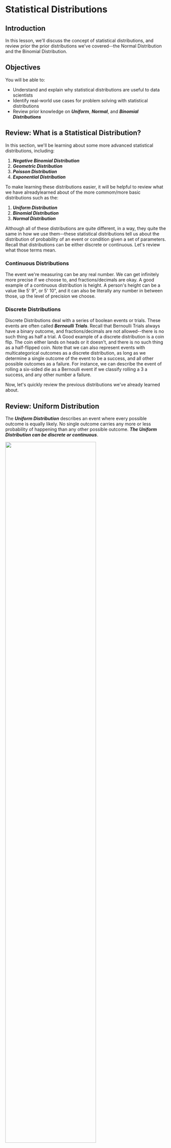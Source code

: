 
# Statistical Distributions

## Introduction

In this lesson, we'll discuss the concept of statistical distributions, and review prior the prior distributions we've covered--the Normal Distribution and the Binomial Distribution.

## Objectives

You will be able to:

* Understand and explain why statistical distributions are useful to data scientists
* Identify real-world use cases for problem solving with statistical distributions
* Review prior knowledge on **_Uniform_**, **_Normal_**, and **_Binomial Distributions_**

## Review: What is a Statistical Distribution?

In this section, we'll be learning about some more advanced statistical distributions, including:

1. **_Negative Binomial Distribution_**
1. **_Geometric Distribution_**
1. **_Poisson Distribution_**
1. **_Exponential Distribution_**

To make learning these distributions easier, it will be helpful to review what we have alreadylearned about of the more commom/more basic distributions such as the:

1. **_Uniform Distribution_**
1. **_Binomial Distribution_**
1. **_Normal Distribution_**

Although all of these distributions are quite different, in a way, they quite the same in how we use them--these statistical distributions tell us about the distribution of probability of an event or condition given a set of parameters.  Recall that distributions can be either discrete or continuous.  Let's review what those terms mean. 

### Continuous Distributions

The event we're measuring can be any real number.  We can get infinitely more precise if we choose to, and fractions/decimals are okay. A good example of a continuous distribution is height.  A person's height can be a value like 5' 9", or 5' 10", and it can also be literally any number in between those, up the level of precision we choose. 

### Discrete Distributions

Discrete Distributions deal with a series of boolean events or trials.  These events are often called **_Bernoulli Trials_**. Recall that Bernoulli Trials always have a binary outcome, and fractions/decimals are not allowed--there is no such thing as half a trial. A Good example of a discrete distribution is a coin flip.  The coin either lands on heads or it doesn't, and there is no such thing as a half-flipped coin.  Note that we can also represent events with multicategorical outcomes as a discrete distribution,  as long as we determine a single outcome of the event to be a success, and all other possible outcomes as a failure.  For instance, we can describe the event of rolling a six-sided die as a Bernoulli event if we classify rolling a 3 a success, and any other number a failure.  


Now, let's quickly review the previous distributions we've already learned about. 

## Review: Uniform Distribution

The **_Uniform Distribution_** describes an event where every possible outcome is equally likely.  No single outcome carries any more or less probability of happening than any other possible outcome.  **_The Uniform Distribution can be discrete or continuous_**. 

<img src='uniform.jpg' height=75% width=75%>

A **_Discrete Uniform Example_** would be rolling an $n$-sided die.  No matter how many sides the die has, a person is equally likely to roll every side.  

A **_Discrete Continuous Example_** would be the waiting for an elevator that is equally likely to be at any floor in the building when you call it, and can take between 0 and 40 seconds to arrive at your floor. Since the elevator is equally likely to at any given floor, we can assume every amount of time between 0 and 40 seconds (decimals and fractions allowed, to an infinite amount of precision) is equally likely to be the amount of time it takes for the elevator to get to us. 

**_Uniform Distribution Mean:_**

$$\frac{b + a}{2}$$

**_Uniform Distribution Standard Deviation_**:

$$\sqrt{\frac{(b - a)^2}{12}}$$

**_NOTE:_** If you're confused why there is a 12 in the denominator of the formula Standard Deviation for a Uniform Distribution, you're not alone.  The short answer is that it involves calculus. As a data scientist, you don't need to understand the derivation of this formula and where this 12 comes from--however, if you're interested, this [quora answer gives an excellent explanation](https://www.quora.com/Why-is-there-a-12-in-the-variance-of-uniform-distribution)!

## Review: Normal Distribution

The Normal Distribution is also called a **_Bell Curve_**, and is the distribution that people most often have some familiarity with.  The normal distribution is for continous-valued distributions. 

An example of is human height.  

<img src='height.jpg' height=65% width=65%>

The normal distribution is one of the most well-studied distributions.  Statisticans and Data Scientists are usually very happy when they find the data they are working with is normally distributed, because we can immediately answer a lot of questions about it. For instance, we know that:

* 68% of probability mass falls within 1 standard devation of the mean
* 95% of probability mass falls within 2 standard devation of the mean
* 99.7% of probability mass falls within 3 standard devation of the mean

Data Scientists often **_normalize_** continuous-valued data by converting to the **_Standard Normal Distribution_**, also known as the **_Z-distribution_**.  Recall that a **_Z-score_** tells us how many standard deviations away from the mean a given value is. We can convert any value to it's corresponding Z-score by subtracting the mean of the dataset and dividing by the standard deviation.  If we do this for every value in a dataset, then we have a **_normalized dataset_** consisting of Z-scores. Recall that values smaller than the sample mean will have a negative z-score, the mean will have a Z-score of 0, and values greater than the sample mean will have a positive Z-score. 

The formula for the **_Probability Density of the Normal Distribution_** is:

$$f(x\ |\ \mu,\ \sigma^2) = \frac{1}{\sqrt{2 \pi \sigma^2}}e$$

Where:

$x$ is the **_point_** we want to calculate the probability for

$\mu$ is the **_mean_** of the sample

$\pi$ is a mathematical constant, the irrational number $3.14159$

$\sigma^2$ is the **_variance_** (since $\sigma$ is the **_standard deviation_**)

$e$ is **_Euler's Constant_**, also known as the **_Base of the Natural Logarithm_**, $2.71828$

An example question we can answer with the Normal Distribution is "what percentage of people are at least 2 inches shorter than the global average hieght?"

## Review: Binomial Distribution

The **_Binomial Distribution_** is the discrete version of the normal distribution.  This distribution describes the probability distribution for a  of a given number of successes in a set of repeated Benoulli Trials, also known as a **_Binomial Experiment_**. Recall that Binomial Experiments have the following constraints:

* Each experiment consists of $n$ repeated trials.

* The outcome of each trial is binary, resulting in either success or failure (it doesn't matter which outcome we label as success or failure, just that we're able to assign the labels).

* The probability $p$ of a given outcome is the same on every trial.

* The trials are independent. The results of a given trial are not influenced by prior trial results, and will not influence future trial results in turn. 

<img src='binomial.jpg'>

We can calculate the mean of the binomial distribution with the following formula:

$$\mu = n * p$$

where $n$ is the number of trials, and $p$ is the probability of success for a given trial. 

The **_Standard Deviation for a Binomial Distribution_** is:

$$\sigma = \sqrt{n * p * (1 - p)}$$

The formula for the **_Point Probability of the Binomial Distribution_** is:

$$ \Big(\frac{n!} {x! (n-x)!}\Big) p^x (1 - p)^{n - x}$$


where $n$ is the number of trials, $p$ is the probability of success for a given trial, and $x$ is the number of successes.

The formula for the **_Cumulative Probability of the Binomial Distribution_** is:

$$\sum_{i=0}^{x}  \Big(\frac{n!} {x! (n-x)!}\Big) p^x (1 - p)^{n - x}  $$

where $n$ is the number of trials, $p$ is the probability of success for a given trial, and $x$ is the number of successes.


**_NOTE:_** The above equation may look scary at first glance, but it's something that you can easily figure out if we describe it with code instead of mathematical notation.  This formula represents the combined probabilities of every possible value less than and up to our value $x$. In python, this simply means writing a for loop to help us total the **_Point Probability_** for every value starting at $0$ and going to `x`, inclusive!

An example question we could answer with the Binomial Distribution is "if I flip a fair coin 5 times, what is the probability that exactly 2 of those flips lands on heads?"

## Summary

In this lesson, we reviewed the **_Uniform_**, **_Normal_**, and **_Binomial Distributions_**, as well as what it means to say if a distribution is **_Discrete_** or **_Continuous_**.
